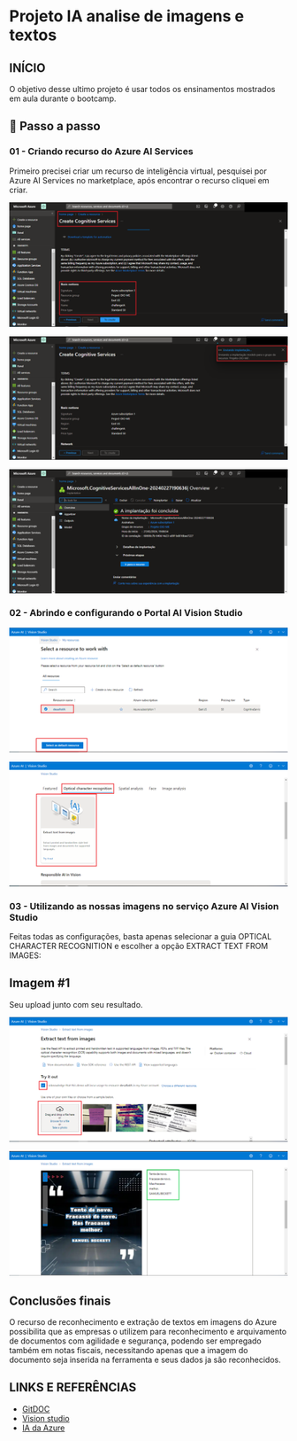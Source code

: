 # Projeto IA analise de imagens e textos

##  INÍCIO

O objetivo desse ultimo projeto é usar todos os ensinamentos mostrados em aula durante o bootcamp.

## 🔨 Passo a passo

### 01 - Criando recurso do Azure AI Services

Primeiro precisei criar um recurso de inteligência virtual, pesquisei por Azure AI Services no marketplace, após encontrar o recurso cliquei em criar.

![Primeiro passo](https://github.com/Mathsilvaw/Explorando-os-Recursos-de-IA-Generativa/blob/main/outputs/1.png)

![Segundo passo](https://github.com/Mathsilvaw/Explorando-os-Recursos-de-IA-Generativa/blob/main/outputs/2.png)

![Terceiro passo](https://github.com/Mathsilvaw/Explorando-os-Recursos-de-IA-Generativa/blob/main/outputs/3.png)

### 02 - Abrindo e configurando o Portal AI Vision Studio

![Quarto passo](https://github.com/Mathsilvaw/Explorando-os-Recursos-de-IA-Generativa/blob/main/outputs/4.png)

![Quinto passo](https://github.com/Mathsilvaw/Explorando-os-Recursos-de-IA-Generativa/blob/main/outputs/4.1.png)

### 03 - Utilizando as nossas imagens no serviço Azure AI Vision Studio

Feitas todas as configurações, basta apenas selecionar a guia OPTICAL CHARACTER RECOGNITION e escolher a opção EXTRACT TEXT FROM IMAGES:

## Imagem #1

Seu upload junto com seu resultado.

![Quinto passo](https://github.com/Mathsilvaw/Explorando-os-Recursos-de-IA-Generativa/blob/main/outputs/5.png)

![Sexto passo](https://github.com/Mathsilvaw/Explorando-os-Recursos-de-IA-Generativa/blob/main/outputs/6.png)

## Conclusões finais

O recurso de reconhecimento e extração de textos em imagens do Azure possibilita que as empresas o utilizem para reconhecimento e arquivamento de documentos com agilidade e segurança, podendo ser empregado também em notas fiscais, necessitando apenas que a imagem do documento seja inserida na ferramenta e seus dados ja são reconhecidos.

## LINKS E REFERÊNCIAS

- [GitDOC](https://git-scm.com/book/pt-br/v2)
- [Vision studio](https://portal.vision.cognitive.azure.com)
- [IA da Azure](https://portal.vision.cognitive.azure.com/gallery/featured)

